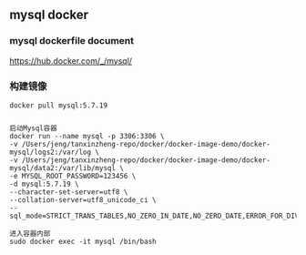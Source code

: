## mysql docker

### mysql dockerfile document
https://hub.docker.com/_/mysql/

### 构建镜像
```
docker pull mysql:5.7.19
```

###
```
启动Mysql容器
docker run --name mysql -p 3306:3306 \
-v /Users/jeng/tanxinzheng-repo/docker/docker-image-demo/docker-mysql/logs2:/var/log \
-v /Users/jeng/tanxinzheng-repo/docker/docker-image-demo/docker-mysql/data2:/var/lib/mysql \
-e MYSQL_ROOT_PASSWORD=123456 \
-d mysql:5.7.19 \
--character-set-server=utf8 \
--collation-server=utf8_unicode_ci \
--sql_mode=STRICT_TRANS_TABLES,NO_ZERO_IN_DATE,NO_ZERO_DATE,ERROR_FOR_DIVISION_BY_ZERO,NO_AUTO_CREATE_USER,NO_ENGINE_SUBSTITUTION

进入容器内部
sudo docker exec -it mysql /bin/bash
```